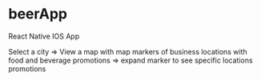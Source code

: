 # beerApp

React Native IOS App

Select a city => View a map with map markers of business locations with food and beverage promotions => expand marker to see specific locations promotions